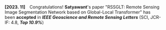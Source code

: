**[2023. 11]** Congratulations! **Satyawant**'s paper "RSSGLT: Remote Sensing Image Segmentation Network based on Global-Local Transformer" has been **accepted** in _**IEEE Geoscience and Remote Sensing Letters**_ (SCI, JCR-IF: 4.8, _**Top 10.9%**_)
